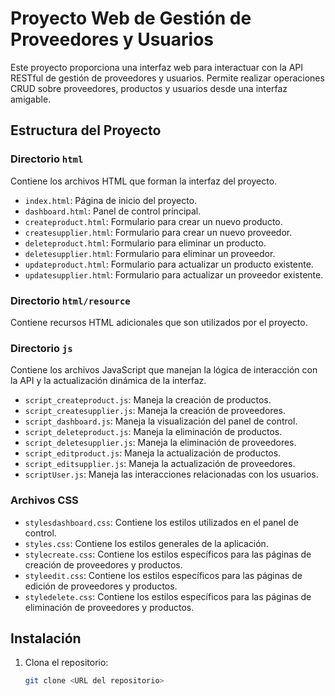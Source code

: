# Proyecto Web de Gestión de Proveedores y Usuarios

Este proyecto proporciona una interfaz web para interactuar con la API RESTful de gestión de proveedores y usuarios. Permite realizar operaciones CRUD sobre proveedores, productos y usuarios desde una interfaz amigable.

## Estructura del Proyecto

### Directorio `html`
Contiene los archivos HTML que forman la interfaz del proyecto.

- `index.html`: Página de inicio del proyecto.
- `dashboard.html`: Panel de control principal.
- `createproduct.html`: Formulario para crear un nuevo producto.
- `createsupplier.html`: Formulario para crear un nuevo proveedor.
- `deleteproduct.html`: Formulario para eliminar un producto.
- `deletesupplier.html`: Formulario para eliminar un proveedor.
- `updateproduct.html`: Formulario para actualizar un producto existente.
- `updatesupplier.html`: Formulario para actualizar un proveedor existente.

### Directorio `html/resource`
Contiene recursos HTML adicionales que son utilizados por el proyecto.

### Directorio `js`
Contiene los archivos JavaScript que manejan la lógica de interacción con la API y la actualización dinámica de la interfaz.

- `script_createproduct.js`: Maneja la creación de productos.
- `script_createsupplier.js`: Maneja la creación de proveedores.
- `script_dashboard.js`: Maneja la visualización del panel de control.
- `script_deleteproduct.js`: Maneja la eliminación de productos.
- `script_deletesupplier.js`: Maneja la eliminación de proveedores.
- `script_editproduct.js`: Maneja la actualización de productos.
- `script_editsupplier.js`: Maneja la actualización de proveedores.
- `scriptUser.js`: Maneja las interacciones relacionadas con los usuarios.

### Archivos CSS

- `stylesdashboard.css`: Contiene los estilos utilizados en el panel de control.
- `styles.css`: Contiene los estilos generales de la aplicación.
- `stylecreate.css`: Contiene los estilos específicos para las páginas de creación de proveedores y productos.
- `styleedit.css`: Contiene los estilos específicos para las páginas de edición de proveedores y productos.
- `styledelete.css`: Contiene los estilos específicos para las páginas de eliminación de proveedores y productos.

## Instalación

1. Clona el repositorio:
   ```bash
   git clone <URL del repositorio>
